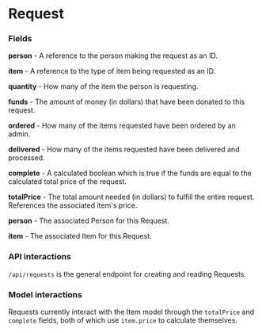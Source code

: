 # Request

### Fields

**person** - A reference to the person making the request as an ID.

**item** - A reference to the type of item being requested as an ID.

**quantity** - How many of the item the person is requesting.

**funds** - The amount of money (in dollars) that have been donated to this request.

**ordered** - How many of the items requested have been ordered by an admin.

**delivered** - How many of the items requested have been delivered and processed.

**complete** - A calculated boolean which is true if the funds are equal to the calculated
total price of the request.

**totalPrice** - The total amount needed (in dollars) to fulfill the entire request. References
the associated item's price.

**person** - The associated Person for this Request.

**item** - The associated Item for this Request.

### API interactions

`/api/requests` is the general endpoint for creating and reading Requests.

### Model interactions

Requests currently interact with the Item model through the `totalPrice` and `complete` fields, both
of which use `item.price` to calculate themselves.
